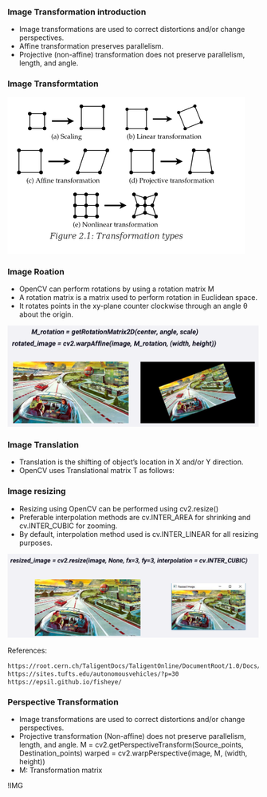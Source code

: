 ### Image Transformation introduction

* Image transformations are used to correct distortions and/or change perspectives.
* Affine transformation preserves parallelism.
* Projective (non-affine) transformation does not preserve parallelism, length, and angle.

### Image Transformtation

![IMG](https://github.com/mpruna/Deep_Learning_And_Computer_Vision/blob/master/Computer_vision_Basics_2(Image_maniuplation)/images/image_transformation.png)

### Image Roation

* OpenCV can perform rotations by using a rotation matrix M
* A rotation matrix is a matrix used to perform rotation in Euclidean space.
* It rotates points in the xy-plane counter clockwise through an angle θ about the origin.

![IMG](https://github.com/mpruna/Deep_Learning_And_Computer_Vision/blob/master/Computer_vision_Basics_2(Image_maniuplation)/images/image_rotation.png)

### Image Translation

* Translation is the shifting of object’s location in X and/or Y direction.
* OpenCV uses Translational matrix T as follows:

### Image resizing

* Resizing using OpenCV can be performed using cv2.resize()
* Preferable interpolation methods are cv.INTER_AREA for shrinking and cv.INTER_CUBIC for zooming.
* By default, interpolation method used is cv.INTER_LINEAR for all resizing purposes.

![IMG](https://github.com/mpruna/Deep_Learning_And_Computer_Vision/blob/master/Computer_vision_Basics_2(Image_maniuplation)/images/image_resize.png)

References:
    
    https://root.cern.ch/TaligentDocs/TaligentOnline/DocumentRoot/1.0/Docs/books/GS/GS_27.html
    https://sites.tufts.edu/autonomousvehicles/?p=30
    https://epsil.github.io/fisheye/

### Perspective Transformation

* Image transformations are used to correct distortions and/or change perspectives.
* Projective transformation (Non-affine) does not preserve parallelism, length, and angle.
M = cv2.getPerspectiveTransform(Source_points, Destination_points)
warped = cv2.warpPerspective(image, M, (width, height))
* M: Transformation matrix

!IMG[](image_transform.png)